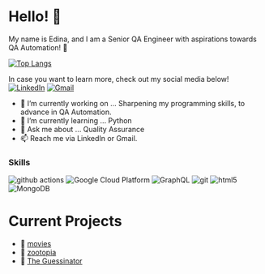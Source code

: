 
# Hello! 👋

My name is Edina, and I am a Senior QA Engineer with aspirations towards QA Automation! 🌻

[![Top Langs](https://github-readme-stats.vercel.app/api/top-langs/?username=EdinaAdzem&layout=compact)](https://github.com/EdinaAdzem/github-readme-stats)

In case you want to learn more, check out my social media below!
[![LinkedIn](https://img.shields.io/badge/linkedin-%230077B5.svg?style=for-the-badge&logo=linkedin&logoColor=white)](https://www.linkedin.com/in/edina-adzem-62737885)
<a href="mailto:edina.plakalo@gmail.com"><img alt="Gmail" src="https://img.shields.io/badge/Gmail-EA4335?logo=gmail&logoColor=white&style=for-the-badge"/></a>

- 🔭 I’m currently working on ... Sharpening my programming skills, to advance in QA Automation.
- 🌱 I’m currently learning ... Python
- 💬 Ask me about ... Quality Assurance
- 📫 Reach me via LinkedIn or Gmail.

<h3>Skills</h3>
<p>
  <img alt="github actions" src="https://img.shields.io/badge/-Github_Actions-2088FF?style=flat-square&logo=github-actions&logoColor=white" />
  <img alt="Google Cloud Platform" src="https://img.shields.io/badge/-Google_Cloud_Platform-1a73e8?style=flat-square&logo=google-cloud&logoColor=white" />
  <img alt="GraphQL" src="https://img.shields.io/badge/-GraphQL-E10098?style=flat-square&logo=graphql&logoColor=white" />
  <img alt="git" src="https://img.shields.io/badge/-Git-F05032?style=flat-square&logo=git&logoColor=white" />
  <img alt="html5" src="https://img.shields.io/badge/-HTML5-E34F26?style=flat-square&logo=html5&logoColor=white" />
  <img alt="MongoDB" src="https://img.shields.io/badge/-MongoDB-13aa52?style=flat-square&logo=mongodb&logoColor=white" />
</p>

# Current Projects
 - 💬 [movies](https://github.com/EdinaAdzem/Movies)
 - 💬 [zootopia](https://github.com/EdinaAdzem/My-Zootopia)
 - 💬 [The Guessinator](https://github.com/EdinaAdzem/Hackaton-Guessinator)
